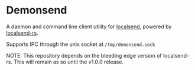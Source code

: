 # Demonsend

A daemon and command line client utility for [localsend](https://localsend.org), powered by [localsend-rs](https://github.com/wylited/localsend).

Supports IPC through the unix socket at `/tmp/demonsend.sock`

NOTE: This repository depends on the bleeding edge version of localsend-rs. This will remain as so until the v1.0.0 release.
